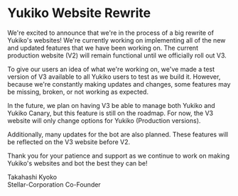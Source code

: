 # Yukiko Website Rewrite

We're excited to announce that we're in the process of a big rewrite of Yukiko's websites! We're currently working on implementing all of the new and updated features that we have been working on. The current production website (V2) will remain functional until we officially roll out V3.

To give our users an idea of what we're working on, we've made a test version of V3 available to all Yukiko users to test as we build it. However, because we're constantly making updates and changes, some features may be missing, broken, or not working as expected.

In the future, we plan on having V3 be able to manage both Yukiko and Yukiko Canary, but this feature is still on the roadmap. For now, the V3 website will only change options for Yukiko (Production versions).

Additionally, many updates for the bot are also planned. These features will be reflected on the V3 website before V2.

Thank you for your patience and support as we continue to work on making Yukiko's websites and bot the best they can be!
  
    
Takahashi Kyoko  
Stellar-Corporation Co-Founder   
